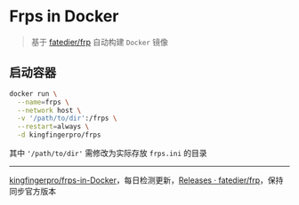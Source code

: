 # Frps in Docker

> 基于 [fatedier/frp](https://github.com/fatedier/frp/releases) 自动构建 `Docker` 镜像

## 启动容器

```bash
docker run \
  --name=frps \
  --network host \
  -v '/path/to/dir':/frps \
  --restart=always \
  -d kingfingerpro/frps
```

其中 `'/path/to/dir'` 需修改为实际存放 `frps.ini` 的目录

---

[kingfingerpro/frps-in-Docker](https://github.com/kingfingerpro/frps-in-Docker)，每日检测更新，[Releases · fatedier/frp](https://github.com/fatedier/frp/releases)，保持同步官方版本
